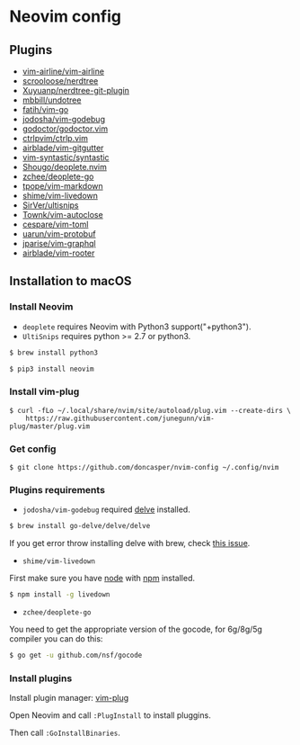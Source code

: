 Neovim config
=============

Plugins
-------

* [vim-airline/vim-airline](https://github.com/vim-airline/vim-airline)
* [scrooloose/nerdtree](https://github.com/scrooloose/nerdtree)
* [Xuyuanp/nerdtree-git-plugin](https://github.com/Xuyuanp/nerdtree-git-plugin)
* [mbbill/undotree](https://github.com/mbbill/undotree)
* [fatih/vim-go](https://github.com/fatih/vim-go)
* [jodosha/vim-godebug](https://github.com/jodosha/vim-godebug)
* [godoctor/godoctor.vim](https://github.com/godoctor/godoctor.vim)
* [ctrlpvim/ctrlp.vim](https://github.com/ctrlpvim/ctrlp.vim)
* [airblade/vim-gitgutter](https://github.com/airblade/vim-gitgutter)
* [vim-syntastic/syntastic](https://github.com/vim-syntastic/syntastic)
* [Shougo/deoplete.nvim](https://github.com/Shougo/deoplete.nvim)
* [zchee/deoplete-go](https://github.com/zchee/deoplete-go)
* [tpope/vim-markdown](https://github.com/tpope/vim-markdown)
* [shime/vim-livedown](https://github.com/shime/vim-livedown)
* [SirVer/ultisnips](https://github.com/SirVer/ultisnips)
* [Townk/vim-autoclose](https://github.com/Townk/vim-autoclose)
* [cespare/vim-toml](https://github.com/cespare/vim-toml)
* [uarun/vim-protobuf](https://github.com/uarun/vim-protobuf)
* [jparise/vim-graphql](https://github.com/jparise/vim-graphql)
* [airblade/vim-rooter](https://github.com/airblade/vim-rooter)

Installation to macOS
------------

### Install Neovim

* `deoplete` requires Neovim with Python3 support("+python3").
* `UltiSnips` requires python >= 2.7 or python3.

```sh
$ brew install python3

$ pip3 install neovim
```

### Install vim-plug

```
$ curl -fLo ~/.local/share/nvim/site/autoload/plug.vim --create-dirs \
    https://raw.githubusercontent.com/junegunn/vim-plug/master/plug.vim
```

### Get config
```
$ git clone https://github.com/doncasper/nvim-config ~/.config/nvim
```

### Plugins requirements

* `jodosha/vim-godebug` required [delve](https://github.com/derekparker/delve) installed.

```sh
$ brew install go-delve/delve/delve
```

If you get error throw installing delve with brew, check [this issue](https://github.com/go-delve/homebrew-delve/issues/17).

* `shime/vim-livedown`

First make sure you have [node](http://nodejs.org/) with [npm](https://www.npmjs.org/) installed.

```sh
$ npm install -g livedown
```

* `zchee/deoplete-go`

You need to get the appropriate version of the gocode, for 6g/8g/5g compiler you can do this:

```sh
$ go get -u github.com/nsf/gocode
```

### Install plugins

Install plugin manager: [vim-plug](https://github.com/junegunn/vim-plug)

Open Neovim and call `:PlugInstall` to install pluggins.

Then call `:GoInstallBinaries`.
